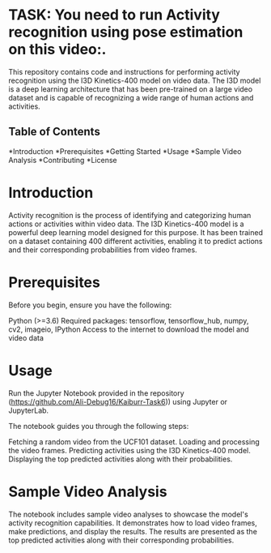 # TASK: You need to run Activity recognition using pose estimation on this video:.


This repository contains code and instructions for performing activity recognition using the I3D Kinetics-400 model on video data. The I3D model is a deep learning architecture that has been pre-trained on a large video dataset and is capable of recognizing a wide range of human actions and activities.


## Table of Contents
*Introduction
*Prerequisites
*Getting Started
*Usage
*Sample Video Analysis
*Contributing
*License

# Introduction
Activity recognition is the process of identifying and categorizing human actions or activities within video data. The I3D Kinetics-400 model is a powerful deep learning model designed for this purpose. It has been trained on a dataset containing 400 different activities, enabling it to predict actions and their corresponding probabilities from video frames.

# Prerequisites
Before you begin, ensure you have the following:

Python (>=3.6)
Required packages: tensorflow, tensorflow_hub, numpy, cv2, imageio, IPython
Access to the internet to download the model and video data

# Usage
Run the Jupyter Notebook provided in the repository (https://github.com/Ali-Debug16/Kaiburr-Task6)) using Jupyter or JupyterLab.

The notebook guides you through the following steps:

Fetching a random video from the UCF101 dataset.
Loading and processing the video frames.
Predicting activities using the I3D Kinetics-400 model.
Displaying the top predicted activities along with their probabilities.

# Sample Video Analysis
The notebook includes sample video analyses to showcase the model's activity recognition capabilities. It demonstrates how to load video frames, make predictions, and display the results. The results are presented as the top predicted activities along with their corresponding probabilities.
